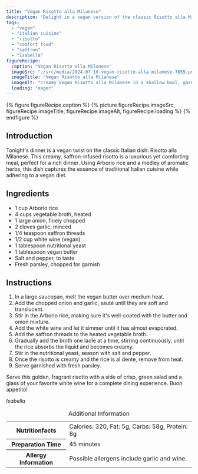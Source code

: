 ```yaml
---
title: "Vegan Risotto alla Milanese"
description: "Delight in a vegan version of the classic Risotto alla Milanese. This creamy saffron-infused dish is perfect for a luxurious yet comforting meal."
tags:
  - "vegan"
  - "italian cuisine"
  - "risotto"
  - "comfort food"
  - "saffron"
  - "Isabella"
figureRecipe: 
  caption: "Vegan Risotto alla Milanese"
  imageSrc: "./src/media/2024-07-10-vegan-risotto-alla-milanese-7855.png"
  imageTitle: "Vegan Risotto alla Milanese"
  imageAlt: "Creamy Vegan Risotto alla Milanese in a shallow bowl, garnished with parsley on a dark wooden table, with a salad and white wine, under soft lighting."
  loading: "eager"
---
```


{% figure figureRecipe.caption %}
{% picture figureRecipe.imageSrc, figureRecipe.imageTitle, figureRecipe.imageAlt, figureRecipe.loading %}
{% endfigure %}

## Introduction

Tonight's dinner is a vegan twist on the classic Italian dish: Risotto alla Milanese. This creamy, saffron-infused risotto is a luxurious yet comforting meal, perfect for a rich dinner. Using Arborio rice and a medley of aromatic herbs, this dish captures the essence of traditional Italian cuisine while adhering to a vegan diet.

## Ingredients

- 1 cup Arborio rice
- 4 cups vegetable broth, heated
- 1 large onion, finely chopped
- 2 cloves garlic, minced
- 1/4 teaspoon saffron threads
- 1/2 cup white wine (vegan)
- 1 tablespoon nutritional yeast
- 1 tablespoon vegan butter
- Salt and pepper, to taste
- Fresh parsley, chopped for garnish

## Instructions

1. In a large saucepan, melt the vegan butter over medium heat.
2. Add the chopped onion and garlic, sauté until they are soft and translucent.
3. Stir in the Arborio rice, making sure it's well-coated with the butter and onion mixture.
4. Add the white wine and let it simmer until it has almost evaporated.
5. Add the saffron threads to the heated vegetable broth.
6. Gradually add the broth one ladle at a time, stirring continuously, until the rice absorbs the liquid and becomes creamy.
7. Stir in the nutritional yeast, season with salt and pepper.
8. Once the risotto is creamy and the rice is al dente, remove from heat.
9. Serve garnished with fresh parsley.

Serve this golden, fragrant risotto with a side of crisp, green salad and a glass of your favorite white wine for a complete dining experience. Buon appetito!

*Isabella*

<table><caption class='sr-only'>Additional Information</caption><tr><th>Nutritionfacts</th><td>Calories: 320, Fat: 5g, Carbs: 58g, Protein: 8g&nbsp;</td></tr><tr><th>Preparation Time</th><td>45 minutes&nbsp;</td></tr><tr><th>Allergy Information</th><td>Possible allergens include garlic and wine.&nbsp;</td></tr></table>

